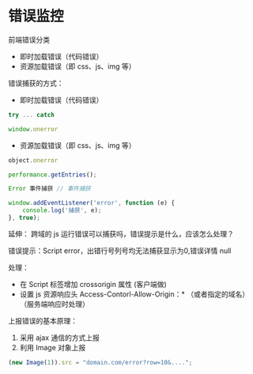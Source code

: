 # 错误监控

前端错误分类
- 即时加载错误（代码错误）
- 资源加载错误（即 css、js、img 等）


错误捕获的方式：
- 即时加载错误（代码错误）
```js
try ... catch

window.onerror
```

- 资源加载错误（即 css、js、img 等）
```js
object.onerror

performance.getEntries();

Error 事件捕获 // 事件捕获
```

```js
window.addEventListener('error', function (e) {
    console.log('捕获', e);
}, true);
```

延伸：
跨域的 js 运行错误可以捕获吗，错误提示是什么，应该怎么处理？

错误提示：Script error，出错行号列号均无法捕获显示为0,错误详情 null

处理：
- 在 Script 标签增加 crossorigin 属性 (客户端做)
- 设置 js 资源响应头 Access-Contorl-Allow-Origin：* （或者指定的域名）（服务端响应时处理）


上报错误的基本原理：
1. 采用 ajax 通信的方式上报
2. 利用 Image 对象上报
```js
(new Image(1)).src = "domain.com/error?row=10&....";
```
